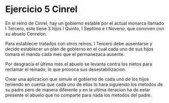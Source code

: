 # Ejercicio 5 Cinrel

En el reino de Cinrel, hay un gobierno estable por el actual monarca llamado I Tercero, este tiene 3 hijos I Quinto, I Septimo e I Noveno, que conviven con su abuelo Cenrelon.

Para establecer tratados con otros reinos, I Tercero debe ausentarse y decide establecer un plan de gobierno en el cual cada uno de sus hijos tomara el mando cada mes
que el permanezaca ausente.

Por desgracia el último mes el abuelo se levanta contra los nietos para reclamar el reinado, lo que provoca sus desestabilizacion.

Crear una aplicacion que simule el gobierno de cada uno de los hijos teniendo en cuenta que cada uno de ellos lo hara siguiendo los metodos de su padre pero de manera diferente 
y en la ultima iteracion ha de estar presente el abuelo que no comparte para nada los metodos del padre.